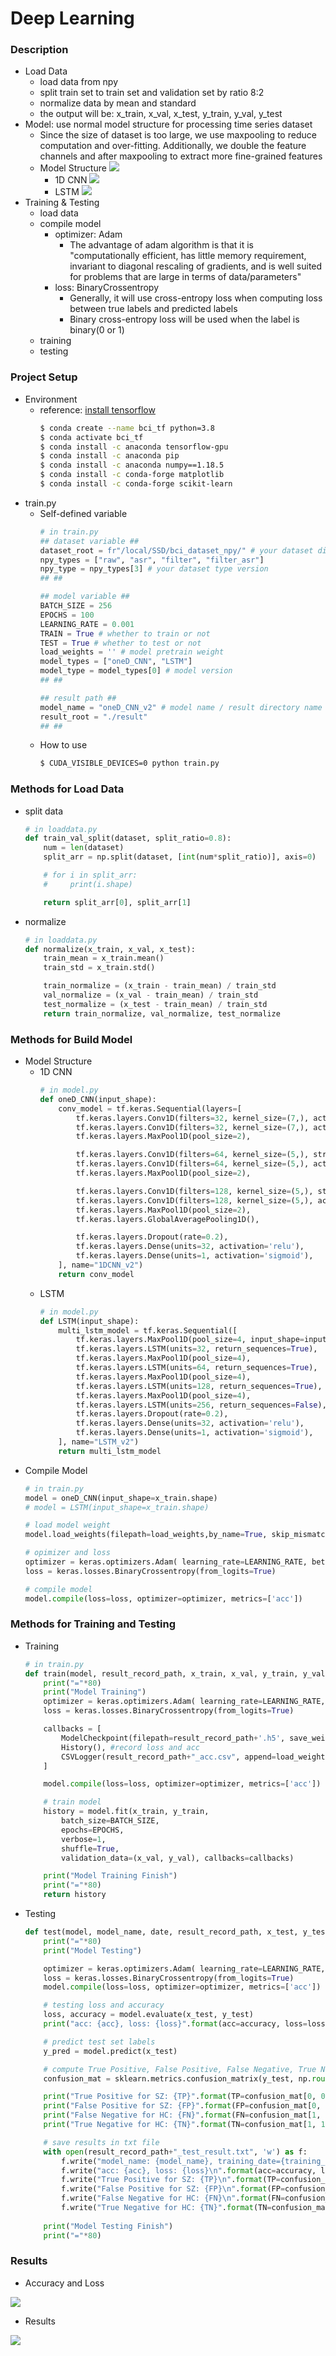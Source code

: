 # Deep Learning
### Description
- Load Data
    - load data from npy
    - split train set to train set and validation set by ratio 8:2
    - normalize data by mean and standard
    - the output will be: x_train, x_val, x_test, y_train, y_val, y_test 
- Model: use normal model structure for processing time series dataset
    - Since the size of dataset is too large, we use maxpooling to reduce computation and over-fitting. Additionally, we double the feature channels and after maxpooling to extract more fine-grained features
    - Model Structure
    ![](https://hackmd.io/_uploads/rkdss3Jw2.png)
        - 1D CNN
        ![](https://hackmd.io/_uploads/SJlKj3kw2.png)
        - LSTM
        ![](https://hackmd.io/_uploads/Byzss2kDh.png)
- Training & Testing
    - load data
    - compile model
        - optimizer: Adam
            - The advantage of adam algorithm is that it is "computationally efficient, has little memory requirement, invariant to diagonal rescaling of gradients, and is well suited for problems that are large in terms of data/parameters"
        - loss: BinaryCrossentropy
            - Generally, it will use cross-entropy loss when computing loss between true labels and predicted labels
            - Binary cross-entropy loss will be used when the label is binary(0 or 1)
    - training
    - testing
### Project Setup
- Environment
    - reference: [install tensorflow](https://www.tensorflow.org/install/pip#software_requirements)
        ``` bash
        $ conda create --name bci_tf python=3.8
        $ conda activate bci_tf
        $ conda install -c anaconda tensorflow-gpu
        $ conda install -c anaconda pip
        $ conda install -c anaconda numpy==1.18.5
        $ conda install -c conda-forge matplotlib
        $ conda install -c conda-forge scikit-learn
        ```
- train.py
    - Self-defined variable
        ```python
        # in train.py
        ## dataset variable ##
        dataset_root = fr"/local/SSD/bci_dataset_npy/" # your dataset directory path after preprocessing and split
        npy_types = ["raw", "asr", "filter", "filter_asr"]
        npy_type = npy_types[3] # your dataset type version
        ## ##

        ## model variable ##
        BATCH_SIZE = 256
        EPOCHS = 100
        LEARNING_RATE = 0.001
        TRAIN = True # whether to train or not
        TEST = True # whether to test or not
        load_weights = '' # model pretrain weight 
        model_types = ["oneD_CNN", "LSTM"]
        model_type = model_types[0] # model version
        ## ##

        ## result path ##
        model_name = "oneD_CNN_v2" # model name / result directory name
        result_root = "./result"
        ## ##
        ```
    - How to use
        ```bash
        $ CUDA_VISIBLE_DEVICES=0 python train.py
        ```
### Methods for Load Data
- split data
    ```python
    # in loaddata.py
    def train_val_split(dataset, split_ratio=0.8):
        num = len(dataset)
        split_arr = np.split(dataset, [int(num*split_ratio)], axis=0)

        # for i in split_arr:
        #     print(i.shape)

        return split_arr[0], split_arr[1]
    ```
- normalize
    ```python
    # in loaddata.py
    def normalize(x_train, x_val, x_test):
        train_mean = x_train.mean()
        train_std = x_train.std()

        train_normalize = (x_train - train_mean) / train_std
        val_normalize = (x_val - train_mean) / train_std
        test_normalize = (x_test - train_mean) / train_std
        return train_normalize, val_normalize, test_normalize
    ```
### Methods for Build Model
- Model Structure
    - 1D CNN
        ```python
        # in model.py
        def oneD_CNN(input_shape):
            conv_model = tf.keras.Sequential(layers=[
                tf.keras.layers.Conv1D(filters=32, kernel_size=(7,), activation='relu', input_shape=input_shape[1:]),
                tf.keras.layers.Conv1D(filters=32, kernel_size=(7,), activation='relu', input_shape=input_shape[1:]),
                tf.keras.layers.MaxPool1D(pool_size=2),

                tf.keras.layers.Conv1D(filters=64, kernel_size=(5,), strides=2, activation='relu', input_shape=input_shape[1:]),
                tf.keras.layers.Conv1D(filters=64, kernel_size=(5,), activation='relu', input_shape=input_shape[1:]),
                tf.keras.layers.MaxPool1D(pool_size=2),

                tf.keras.layers.Conv1D(filters=128, kernel_size=(5,), strides=2, activation='relu', input_shape=input_shape[1:]),
                tf.keras.layers.Conv1D(filters=128, kernel_size=(5,), activation='relu', input_shape=input_shape[1:]),
                tf.keras.layers.MaxPool1D(pool_size=2),
                tf.keras.layers.GlobalAveragePooling1D(),

                tf.keras.layers.Dropout(rate=0.2),
                tf.keras.layers.Dense(units=32, activation='relu'),
                tf.keras.layers.Dense(units=1, activation='sigmoid'),
            ], name="1DCNN_v2")
            return conv_model
        ```
    - LSTM
        ```python
        # in model.py
        def LSTM(input_shape):
            multi_lstm_model = tf.keras.Sequential([
                tf.keras.layers.MaxPool1D(pool_size=4, input_shape=input_shape[1:]),
                tf.keras.layers.LSTM(units=32, return_sequences=True),
                tf.keras.layers.MaxPool1D(pool_size=4),
                tf.keras.layers.LSTM(units=64, return_sequences=True),
                tf.keras.layers.MaxPool1D(pool_size=4),
                tf.keras.layers.LSTM(units=128, return_sequences=True),
                tf.keras.layers.MaxPool1D(pool_size=4),
                tf.keras.layers.LSTM(units=256, return_sequences=False),
                tf.keras.layers.Dropout(rate=0.2),
                tf.keras.layers.Dense(units=32, activation='relu'),
                tf.keras.layers.Dense(units=1, activation='sigmoid'),
            ], name="LSTM_v2")
            return multi_lstm_model
        ```
- Compile Model
    ```python
    # in train.py
    model = oneD_CNN(input_shape=x_train.shape)
    # model = LSTM(input_shape=x_train.shape)

    # load model weight
    model.load_weights(filepath=load_weights,by_name=True, skip_mismatch=True)

    # opimizer and loss
    optimizer = keras.optimizers.Adam( learning_rate=LEARNING_RATE, beta_1=0.9, beta_2=0.999, epsilon=None, decay=1e-7, amsgrad=False)
    loss = keras.losses.BinaryCrossentropy(from_logits=True)

    # compile model
    model.compile(loss=loss, optimizer=optimizer, metrics=['acc'])
    ```
### Methods for Training and Testing
- Training
    ```python
    # in train.py
    def train(model, result_record_path, x_train, x_val, y_train, y_val):
        print("="*80)
        print("Model Training")
        optimizer = keras.optimizers.Adam( learning_rate=LEARNING_RATE, beta_1=0.9, beta_2=0.999, epsilon=None, decay=1e-7, amsgrad=False)
        loss = keras.losses.BinaryCrossentropy(from_logits=True)

        callbacks = [
            ModelCheckpoint(filepath=result_record_path+'.h5', save_weights_only=True, verbose=1, save_best_only=True), # for save model checkpoint
            History(), #record loss and acc
            CSVLogger(result_record_path+"_acc.csv", append=load_weights != '') # save loss and acc in csv file
        ]

        model.compile(loss=loss, optimizer=optimizer, metrics=['acc'])

        # train model
        history = model.fit(x_train, y_train,
            batch_size=BATCH_SIZE,
            epochs=EPOCHS,
            verbose=1,
            shuffle=True,
            validation_data=(x_val, y_val), callbacks=callbacks)

        print("Model Training Finish")
        print("="*80)
        return history
    ```
- Testing
    ```python
    def test(model, model_name, date, result_record_path, x_test, y_test):
        print("="*80)
        print("Model Testing")

        optimizer = keras.optimizers.Adam( learning_rate=LEARNING_RATE, beta_1=0.9, beta_2=0.999, epsilon=None, decay=1e-7, amsgrad=False)
        loss = keras.losses.BinaryCrossentropy(from_logits=True)
        model.compile(loss=loss, optimizer=optimizer, metrics=['acc'])

        # testing loss and accuracy
        loss, accuracy = model.evaluate(x_test, y_test)
        print("acc: {acc}, loss: {loss}".format(acc=accuracy, loss=loss))

        # predict test set labels
        y_pred = model.predict(x_test)

        # compute True Positive, False Positive, False Negative, True Negative
        confusion_mat = sklearn.metrics.confusion_matrix(y_test, np.round(y_pred))

        print("True Positive for SZ: {TP}".format(TP=confusion_mat[0, 0]))
        print("False Positive for SZ: {FP}".format(FP=confusion_mat[0, 1]))
        print("False Negative for HC: {FN}".format(FN=confusion_mat[1, 0]))
        print("True Negative for HC: {TN}".format(TN=confusion_mat[1, 1]))

        # save results in txt file
        with open(result_record_path+"_test_result.txt", 'w') as f:
            f.write("model_name: {model_name}, training_date={training_date}\n".format(model_name=model_name, training_date=date))
            f.write("acc: {acc}, loss: {loss}\n".format(acc=accuracy, loss=loss))
            f.write("True Positive for SZ: {TP}\n".format(TP=confusion_mat[0, 0]))
            f.write("False Positive for SZ: {FP}\n".format(FP=confusion_mat[0, 1]))
            f.write("False Negative for HC: {FN}\n".format(FN=confusion_mat[1, 0]))
            f.write("True Negative for HC: {TN}".format(TN=confusion_mat[1, 1]))
        
        print("Model Testing Finish")
        print("="*80)
    ```
### Results
- Accuracy and Loss

![](ACCandLoss.png)
- Results

![](results.png)
